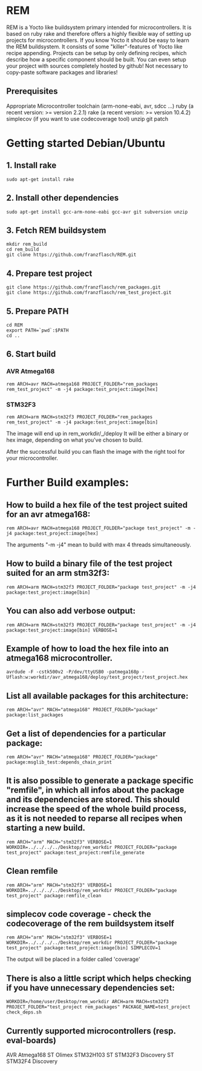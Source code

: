 # REM
REM is a Yocto like buildsystem primary intended for microcontrollers. It is based on ruby rake and therefore offers
a highly flexible way of setting up projects for microcontrollers. If you know Yocto it should be easy to
learn the REM buildsystem. It consists of some "killer"-features of Yocto like recipe appending. Projects can be
setup by only defining recipes, which describe how a specific component should be built. You can even setup your project
with sources completely hosted by github! Not necessary to copy-paste software packages and libraries!

## Prerequisites
Appropriate Microcontroller toolchain (arm-none-eabi, avr, sdcc ...)
ruby (a recent version: >= version 2.2.1)
rake (a recent version: >= version 10.4.2)
simplecov (if you want to use codecoverage tool)
unzip
git
patch

# Getting started Debian/Ubuntu

## 1. Install rake
```Shell
sudo apt-get install rake
```

## 2. Install other dependencies
```Shell
sudo apt-get install gcc-arm-none-eabi gcc-avr git subversion unzip
```

## 3. Fetch REM buildsystem
```Shell
mkdir rem_build
cd rem_build
git clone https://github.com/franzflasch/REM.git
```

## 4. Prepare test project
```Shell
git clone https://github.com/franzflasch/rem_packages.git
git clone https://github.com/franzflasch/rem_test_project.git
```

## 5. Prepare PATH
```Shell
cd REM
export PATH=`pwd`:$PATH
cd ..
```

## 6. Start build

### AVR Atmega168
```Shell
rem ARCH=avr MACH=atmega168 PROJECT_FOLDER="rem_packages rem_test_project" -m -j4 package:test_project:image[hex]
```

### STM32F3
```Shell
rem ARCH=arm MACH=stm32f3 PROJECT_FOLDER="rem_packages rem_test_project" -m -j4 package:test_project:image[bin]
```

The image will end up in rem_workdir/<arch>_<machine>/deploy
It will be either a binary or hex image, depending on what you've chosen to build.

After the successful build you can flash the image with the right tool for your microcontroller.


# Further Build examples:

## How to build a hex file of the test project suited for an avr atmega168:
```Shell
rem ARCH=avr MACH=atmega168 PROJECT_FOLDER="package test_project" -m -j4 package:test_project:image[hex]
```
The arguments "-m -j4" mean to build with max 4 threads simultaneously.

## How to build a binary file of the test project suited for an arm stm32f3:
```Shell
rem ARCH=arm MACH=stm32f3 PROJECT_FOLDER="package test_project" -m -j4 package:test_project:image[bin]
```

## You can also add verbose output:
```Shell
rem ARCH=arm MACH=stm32f3 PROJECT_FOLDER="package test_project" -m -j4 package:test_project:image[bin] VERBOSE=1
```

## Example of how to load the hex file into an atmega168 microcontroller.
```Shell
avrdude -F -cstk500v2 -P/dev/ttyUSB0 -patmega168p -Uflash:w:workdir/avr_atmega168/deploy/test_project/test_project.hex
```

## List all available packages for this architecture:
```Shell
rem ARCH="avr" MACH="atmega168" PROJECT_FOLDER="package" package:list_packages
```

## Get a list of dependencies for a particular package:
```Shell
rem ARCH="avr" MACH="atmega168" PROJECT_FOLDER="package" package:msglib_test:depends_chain_print
```

## It is also possible to generate a package specific "remfile", in which all infos about the package and its dependencies are stored. This should increase the speed of the whole build process, as it is not needed to reparse all recipes when starting a new build.
```Shell
rem ARCH="arm" MACH="stm32f3" VERBOSE=1 WORKDIR=../../../../Desktop/rem_workdir PROJECT_FOLDER="package test_project" package:test_project:remfile_generate
```

## Clean remfile
```Shell
rem ARCH="arm" MACH="stm32f3" VERBOSE=1 WORKDIR=../../../../Desktop/rem_workdir PROJECT_FOLDER="package test_project" package:remfile_clean
```

## simplecov code coverage - check the codecoverage of the rem buildsystem itself
```Shell
rem ARCH="arm" MACH="stm32f3" VERBOSE=1 WORKDIR=../../../../Desktop/rem_workdir PROJECT_FOLDER="package test_project" package:test_project:image[bin] SIMPLECOV=1
```
The output will be placed in a folder called 'coverage'

## There is also a little script which helps checking if you have unnecessary dependencies set:
```Shell
WORKDIR=/home/user/Desktop/rem_workdir ARCH=arm MACH=stm32f3 PROJECT_FOLDER="test_project rem_packages" PACKAGE_NAME=test_project check_deps.sh
```

## Currently supported microcontrollers (resp. eval-boards)
AVR Atmega168
ST Olimex STM32H103
ST STM32F3 Discovery
ST STM32F4 Discovery
